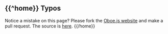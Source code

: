 {{^home}}
Typos
-----

Notice a mistake on this page? Please fork the [Oboe.js
website](https://github.com/jimhigson/oboe.js-website) and make a pull
request. The source is
[here](https://github.com/jimhigson/oboe.js-website/blob/master/content/{{page}}.md).
{{/home}}

